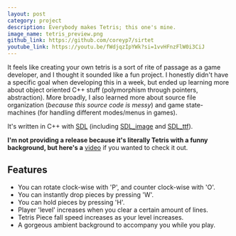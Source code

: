 ```yaml
---
layout: post
category: project
description: Everybody makes Tetris; this one's mine.
image_name: tetris_preview.png
github_link: https://github.com/coreyp7/sirtet
youtube_link: https://youtu.be/fWdjqzIpYWk?si=1vvHFnzFlW0i3CiJ
---
```


It feels like creating your own tetris is a sort of rite of passage as a game developer, and I thought it sounded like a fun project. I honestly didn't have a specific goal when developing this in a week, but ended up learning more about object oriented C++ stuff (polymorphism through pointers, abstraction). More broadly, I also learned more about source file organization (*because this source code is messy*) and game state-machines (for handling different modes/menus in games).

It's written in C++ with [SDL](https://www.libsdl.org/) (including [SDL_image](https://github.com/libsdl-org/SDL_image) and [SDL_ttf](https://github.com/libsdl-org/SDL_ttf)).

**I'm not providing a release because it's literally Tetris with a funny background, but here's a** [video](https://youtu.be/fWdjqzIpYWk) if you wanted to check it out.

## Features
- You can rotate clock-wise with 'P', and counter clock-wise with 'O'.
- You can instantly drop pieces by pressing 'W'.
- You can hold pieces by pressing 'H'.
- Player 'level' increases when you clear a certain amount of lines.
- Tetris Piece fall speed increases as your level increases.
- A gorgeous ambient background to accompany you while you play.

